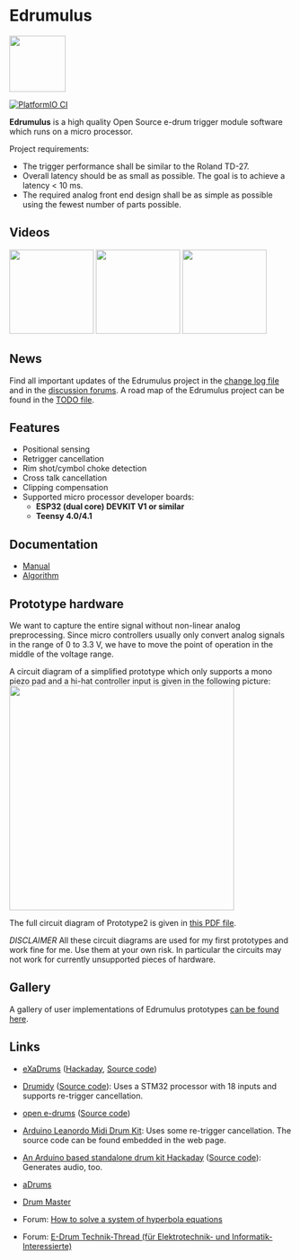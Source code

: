 # Edrumulus

<img width="100" height="100" src="doc/images/edrumulus_logo.png"/>

[![PlatformIO CI](https://github.com/corrados/edrumulus/actions/workflows/main.yml/badge.svg)](https://github.com/corrados/edrumulus/actions/workflows/main.yml)

**Edrumulus** is a high quality Open Source e-drum trigger module software which runs on a micro processor.

Project requirements:
- The trigger performance shall be similar to the Roland TD-27.
- Overall latency should be as small as possible. The goal is to achieve a latency < 10 ms.
- The required analog front end design shall be as simple as possible using the fewest number of
  parts possible.


## Videos

[<img src="https://img.youtube.com/vi/tBlKvivwAE4/0.jpg" width="150">](https://www.youtube.com/watch?v=tBlKvivwAE4)
[<img src="https://img.youtube.com/vi/naP-ODXl9Y0/0.jpg" width="150">](https://www.youtube.com/watch?v=naP-ODXl9Y0)
[<img src="https://img.youtube.com/vi/HZXtSe5p0rs/0.jpg" width="150">](https://www.youtube.com/watch?v=HZXtSe5p0rs)


## News

Find all important updates of the Edrumulus project in the [change log file](doc/ChangeLog.md)
and in the [discussion forums](https://github.com/corrados/edrumulus/discussions). A road map
of the Edrumulus project can be found in the [TODO file](doc/TODO.md).


## Features

- Positional sensing
- Retrigger cancellation
- Rim shot/cymbol choke detection
- Cross talk cancellation
- Clipping compensation
- Supported micro processor developer boards:
  - **ESP32 (dual core) DEVKIT V1 or similar**
  - **Teensy 4.0/4.1**


## Documentation

- [Manual](doc/manual.md)
- [Algorithm](doc/algorithm.md)


## Prototype hardware

We want to capture the entire signal without non-linear analog preprocessing.
Since micro controllers usually only convert analog signals in the range of 0 to 3.3 V,
we have to move the point of operation in the middle of the voltage range.

A circuit diagram of a simplified prototype which only supports a mono piezo pad and
a hi-hat controller input is given in the following picture:
<br/><img src="doc/images/edrumulus_testing.png" width="400"><br/>

The full circuit diagram of Prototype2 is given in [this PDF file](hardware/prototype2/edrumulus.pdf).

*DISCLAIMER* All these circuit diagrams are used for my first prototypes and work fine for me. Use them
at your own risk. In particular the circuits may not work for currently unsupported pieces of hardware.


## Gallery

A gallery of user implementations of Edrumulus prototypes [can be found here](doc/gallery.md).


## Links

- [eXaDrums](https://exadrums.com) ([Hackaday](https://hackaday.io/project/9350-exadrums), [Source code](https://github.com/SpintroniK/libeXaDrums))

- [Drumidy](https://hackaday.io/project/176712-drumidy-electronic-midi-drum-controller) ([Source code](https://github.com/EvgenyD/Drumidy)): Uses a STM32 processor with 18 inputs and supports re-trigger cancellation.

- [open e-drums](https://open-e-drums.com) ([Source code](https://github.com/RyoKosaka/HelloDrum-arduino-Library))

- [Arduino Leanordo Midi Drum Kit](https://hoeser-medien.de/2016/11/arduino-leanordo-midi-drum-kit): Uses some re-trigger cancellation. The source code can be found embedded in the web page.

- [An Arduino based standalone drum kit Hackaday](https://hackaday.io/project/171929-an-arduino-based-standalone-drum-kit) ([Source code](https://hackaday.io/project/171929-an-arduino-based-standalone-drum-kit#menu-files)): Generates audio, too.

- [aDrums](https://github.com/josuelopezv/aDrums)

- [Drum Master](https://github.com/thebiguno/microcontroller-projects/tree/master/projects/drummaster/rev2/src)

- Forum: [How to solve a system of hyperbola equations](https://math.stackexchange.com/questions/3373011/how-to-solve-this-system-of-hyperbola-equations)

- Forum: [E-Drum Technik-Thread (für Elektrotechnik- und Informatik-Interessierte)](https://www.drummerforum.de/forum/71415-e-drum-technik-thread-f%C3%BCr-elektrotechnik-und-informatik-interessierte.html)

